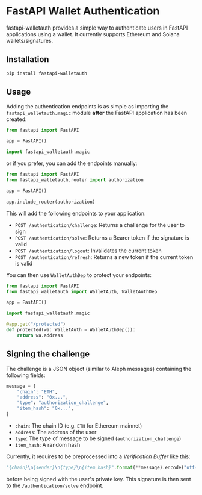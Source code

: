 # FastAPI Wallet Authentication

fastapi-walletauth provides a simple way to authenticate users in FastAPI applications using a wallet.
It currently supports Ethereum and Solana wallets/signatures.

## Installation

```shell
pip install fastapi-walletauth
```

## Usage

Adding the authentication endpoints is as simple as importing the `fastapi_walletauth.magic` module **after** the
FastAPI application has been created:

```python
from fastapi import FastAPI

app = FastAPI()

import fastapi_walletauth.magic
```

or if you prefer, you can add the endpoints manually:

```python
from fastapi import FastAPI
from fastapi_walletauth.router import authorization

app = FastAPI()

app.include_router(authorization)
```

This will add the following endpoints to your application:

- `POST /authentication/challenge`: Returns a challenge for the user to sign
- `POST /authentication/solve`: Returns a Bearer token if the signature is valid
- `POST /authentication/logout`: Invalidates the current token
- `POST /authentication/refresh`: Returns a new token if the current token is valid

You can then use `WalletAuthDep` to protect your endpoints:

```python
from fastapi import FastAPI
from fastapi_walletauth import WalletAuth, WalletAuthDep

app = FastAPI()

import fastapi_walletauth.magic

@app.get("/protected")
def protected(wa: WalletAuth = WalletAuthDep()):
    return wa.address
```

## Signing the challenge

The challenge is a JSON object (similar to Aleph messages) containing the following fields:

```python
message = {
    "chain": "ETH",
    "address": "0x...",
    "type": "authorization_challenge",
    "item_hash": "0x...",
}
```

- `chain`: The chain ID (e.g. `ETH` for Ethereum mainnet)
- `address`: The address of the user
- `type`: The type of message to be signed (`authorization_challenge`)
- `item_hash`: A random hash

Currently, it requires to be preprocessed into a *Verification Buffer* like this:
```python
"{chain}\n{sender}\n{type}\n{item_hash}".format(**message).encode("utf-8")
```

before being signed with the user's private key. This signature is then sent to the `/authentication/solve` endpoint.